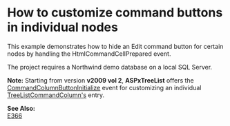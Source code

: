 # How to customize command buttons in individual nodes


<p>This example demonstrates how to hide an Edit command button for certain nodes by handling the HtmlCommandCellPrepared event.</p><p>The project requires a Northwind demo database on a local SQL Server.</p><p><strong>Note:</strong> Starting from version <strong>v2009 vol 2</strong>, <strong>ASPxTreeList</strong> offers the <a href="http://documentation.devexpress.com/#AspNet/DevExpressWebASPxTreeListASPxTreeList_CommandColumnButtonInitializetopic"><u>CommandColumnButtonInitialize</u></a> event for customizing an individual <a href="http://documentation.devexpress.com/#AspNet/CustomDocument4633"><u>TreeListCommandColumn's</u></a> entry.</p><p><strong>See Also:</strong><br />
<a href="https://www.devexpress.com/Support/Center/p/E366">E366</a></p>

<br/>


